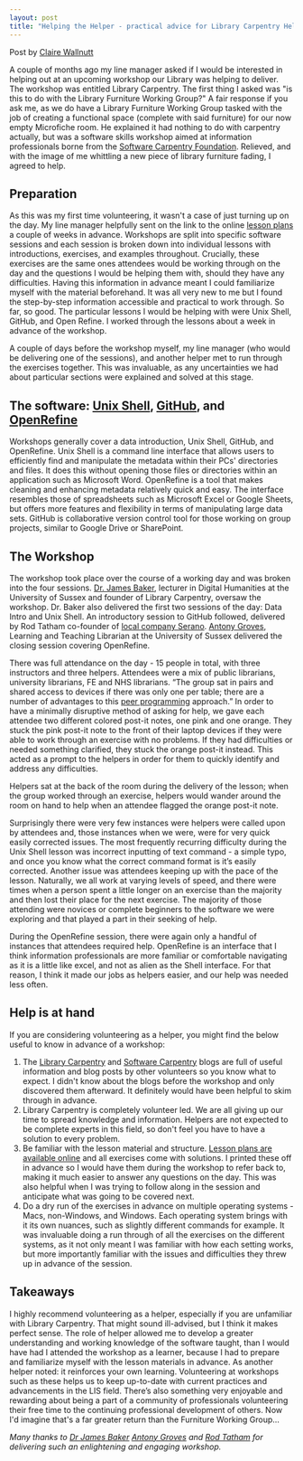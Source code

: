 ```yaml
---
layout: post
title: "Helping the Helper - practical advice for Library Carpentry Helpers"
---
```


Post by [Claire Wallnutt](https://twitter.com/_miss_golightly)

A couple of months ago my line manager asked if I would be interested in helping out at an upcoming workshop our Library was helping to deliver. The workshop was entitled Library Carpentry. The first thing I asked was "is this to do with the Library Furniture Working Group?" A fair response if you ask me, as we do have a Library Furniture Working Group tasked with the job of creating a functional space (complete with said furniture) for our now empty Microfiche room.  He explained it had nothing to do with carpentry actually, but was a software skills workshop aimed at information professionals borne from the [Software Carpentry Foundation](https://software-carpentry.org/). Relieved, and with the image of me whittling a new piece of library furniture fading, I agreed to help. 

## Preparation

As this was my first time volunteering, it wasn't a case of just turning up on the day. My line manager helpfully sent on the link to the online [lesson plans](http://librarycarpentry.github.io/lessons/#lessons) a couple of weeks in advance. Workshops are split into specific software sessions and each session is broken down into individual lessons with introductions, exercises, and examples throughout. Crucially, these exercises are the same ones attendees would be working through on the day and the questions I would be helping them with, should they have any difficulties. Having this information in advance meant I could familiarize myself with the material beforehand. It was all very new to me but I found the step-by-step information accessible and practical to work through. So far, so good. The particular lessons I would be helping with were Unix Shell, GitHub, and Open Refine. I worked through the lessons about a week in advance of the workshop. 

A couple of days before the workshop myself, my line manager (who would be delivering one of the sessions), and another helper met to run through the exercises together.  This was invaluable, as any uncertainties we had about particular sections were explained and solved at this stage. 

## The software: [Unix Shell](http://data-lessons.github.io/library-shell/), [GitHub](https://data-lessons.github.io/library-git/01-what-is-git/), and [OpenRefine](http://data-lessons.github.io/library-openrefine/)

Workshops generally cover a data introduction, Unix Shell, GitHub, and OpenRefine. Unix Shell is a command line interface that allows users to efficiently find and manipulate the metadata within their PCs' directories and files. It does this without opening those files or directories within an application such as Microsoft Word. OpenRefine is a tool that makes cleaning and enhancing metadata relatively quick and easy. The interface resembles those of spreadsheets such as Microsoft Excel or Google Sheets, but offers more features and flexibility in terms of manipulating large data sets. GitHub is collaborative version control tool for those working on group projects, similar to Google Drive or SharePoint. 

## The Workshop

The workshop took place over the course of a working day and was broken into the four sessions. [Dr. James Baker](https://twitter.com/j_w_baker), lecturer in Digital Humanities at the University of Sussex and founder of Library Carpentry, oversaw the workshop. Dr. Baker also delivered the first two sessions of the day: Data Intro and Unix Shell. An introductory session to GitHub followed, delivered by Rod Tatham co-founder of [local company Serano](https://twitter.com/SerenoUK). [Antony Groves](https://twitter.com/AntonyGroves), Learning and Teaching Librarian at the University of Sussex delivered the closing session covering OpenRefine. 

There was full attendance on the day - 15 people in total, with three instructors and three helpers. Attendees were a mix of public librarians, university librarians, FE and NHS librarians. “The group sat in pairs and shared access to devices if there was only one per table; there are a number of advantages to this [peer programming](https://www.codefellows.org/blog/peer-programming-5-reasons-learning-in-a-group-beats-studying-on-your-own/) approach.” In order to have a minimally disruptive method of asking for help, we gave each attendee two different colored post-it notes, one pink and one orange. They stuck the pink post-it note to the front of their laptop devices if they were able to work through an exercise with no problems. If they had difficulties or needed something clarified, they stuck the orange post-it instead. This acted as a prompt to the helpers in order for them to quickly identify and address any difficulties. 

Helpers sat at the back of the room during the delivery of the lesson; when the group worked through an exercise, helpers would wander around the room on hand to help when an attendee flagged the orange post-it note. 

Surprisingly there were very few instances were helpers were called upon by attendees and, those instances when we were, were for very quick easily corrected issues. The most frequently recurring difficulty during the Unix Shell lesson was incorrect inputting of text command - a simple typo, and once you know what the correct command format is it’s easily corrected. Another issue was attendees keeping up with the pace of the lesson. Naturally, we all work at varying levels of speed, and there were times when a person spent a little longer on an exercise than the majority and then lost their place for the next exercise. The majority of those attending were novices or complete beginners to the software we were exploring and that played a part in their seeking of help. 

During the OpenRefine session, there were again only a handful of instances that attendees required help. OpenRefine is an interface that I think information professionals are more familiar or comfortable navigating as it is a little like excel, and not as alien as the Shell interface. For that reason, I think it made our jobs as helpers easier, and our help was needed less often. 


## Help is at hand

If you are considering volunteering as a helper, you might find the below useful to know in advance of a workshop:

1.	The [Library Carpentry](http://librarycarpentry.github.io/blog/) and [Software Carpentry](https://software-carpentry.org/blog/) blogs are full of useful information and blog posts by other volunteers so you know what to expect. I didn't know about the blogs before the workshop and only discovered them afterward. It definitely would have been helpful to skim through in advance. 
2.	Library Carpentry is completely volunteer led. We are all giving up our time to spread knowledge and information. Helpers are not expected to be complete experts in this field, so don't feel you have to have a solution to every problem. 
3.	Be familiar with the lesson material and structure. [Lesson plans are available online](http://librarycarpentry.github.io/lessons/) and all exercises come with solutions. I printed these off in advance so I would have them during the workshop to refer back to, making it much easier to answer any questions on the day. This was also helpful when I was trying to follow along in the session and anticipate what was going to be covered next. 
4.	Do a dry run of the exercises in advance on multiple operating systems - Macs, non-Windows, and Windows. Each operating system brings with it its own nuances, such as slightly different commands for example. It was invaluable doing a run through of all the exercises on the different systems, as it not only meant I was familiar with how each setting works, but more importantly familiar with the issues and difficulties they threw up in advance of the session. 

## Takeaways

I highly recommend volunteering as a helper, especially if you are unfamiliar with Library Carpentry. That might sound ill-advised, but I think it makes perfect sense. The role of helper allowed me to develop a greater understanding and working knowledge of the software taught, than I would have had I attended the workshop as a learner, because I had to prepare and familiarize myself with the lesson materials in advance. As another helper noted: it reinforces your own learning. Volunteering at workshops such as these helps us to keep up-to-date with current practices and advancements in the LIS field. There’s also something very enjoyable and rewarding about being a part of a community of professionals volunteering their free time to the continuing professional development of others. Now I'd imagine that's a far greater return than the Furniture Working Group... 

*Many thanks to [Dr James Baker](https://twitter.com/j_w_baker) [Antony Groves](https://twitter.com/AntonyGroves) and [Rod Tatham](https://twitter.com/SerenoUK) for delivering such an enlightening and engaging workshop.*
